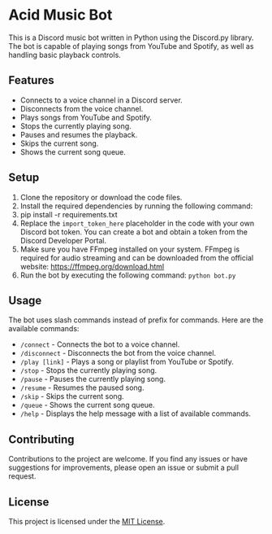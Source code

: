 # Acid Music Bot

This is a Discord music bot written in Python using the Discord.py library. The bot is capable of playing songs from YouTube and Spotify, as well as handling basic playback controls.

## Features

- Connects to a voice channel in a Discord server.
- Disconnects from the voice channel.
- Plays songs from YouTube and Spotify.
- Stops the currently playing song.
- Pauses and resumes the playback.
- Skips the current song.
- Shows the current song queue.

## Setup

1. Clone the repository or download the code files.
2. Install the required dependencies by running the following command:
3. pip install -r requirements.txt
4. Replace the `import_token_here` placeholder in the code with your own Discord bot token. You can create a bot and obtain a token from the Discord Developer Portal.
5. Make sure you have FFmpeg installed on your system. FFmpeg is required for audio streaming and can be downloaded from the official website: https://ffmpeg.org/download.html
6. Run the bot by executing the following command: `python bot.py`

## Usage

The bot uses slash commands instead of prefix for commands. Here are the available commands:

- `/connect` - Connects the bot to a voice channel.
- `/disconnect` - Disconnects the bot from the voice channel.
- `/play [link]` - Plays a song or playlist from YouTube or Spotify.
- `/stop` - Stops the currently playing song.
- `/pause` - Pauses the currently playing song.
- `/resume` - Resumes the paused song.
- `/skip` - Skips the current song.
- `/queue` - Shows the current song queue.
- `/help` - Displays the help message with a list of available commands.

## Contributing

Contributions to the project are welcome. If you find any issues or have suggestions for improvements, please open an issue or submit a pull request.

## License

This project is licensed under the [MIT License](LICENSE).
